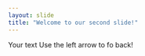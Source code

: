 ```yaml
---
layout: slide
title: "Welcome to our second slide!"
---
```

Your text
Use the left arrow to fo back!